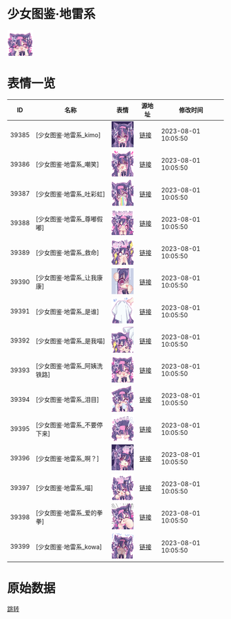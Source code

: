 # 少女图鉴·地雷系

<img src="./cover.png" height="60" alt="cover" />

# 表情一览

|ID|名称|表情|源地址|修改时间|
|----|----|----|----|----|
|39385|[少女图鉴·地雷系_kimo]|<img src="./pic/039385_%5B少女图鉴·地雷系_kimo%5D.png" height="60" alt="kimo"/>|[链接](https://i0.hdslb.com/bfs/garb/1790ac22c69f7da23c38f71070d49de54e2dbeeb.png)|2023-08-01 10:05:50|
|39386|[少女图鉴·地雷系_嘲笑]|<img src="./pic/039386_%5B少女图鉴·地雷系_嘲笑%5D.png" height="60" alt="嘲笑"/>|[链接](https://i0.hdslb.com/bfs/garb/b64489005b015fb422d30aa4f8f2f6e72de82573.png)|2023-08-01 10:05:50|
|39387|[少女图鉴·地雷系_吐彩虹]|<img src="./pic/039387_%5B少女图鉴·地雷系_吐彩虹%5D.png" height="60" alt="吐彩虹"/>|[链接](https://i0.hdslb.com/bfs/garb/b96478de1226e379d50120522b73749c527130d9.png)|2023-08-01 10:05:50|
|39388|[少女图鉴·地雷系_尊嘟假嘟]|<img src="./pic/039388_%5B少女图鉴·地雷系_尊嘟假嘟%5D.png" height="60" alt="尊嘟假嘟"/>|[链接](https://i0.hdslb.com/bfs/garb/ac901f014bfa24642ecd1fc3f00821fea2304d1f.png)|2023-08-01 10:05:50|
|39389|[少女图鉴·地雷系_救命]|<img src="./pic/039389_%5B少女图鉴·地雷系_救命%5D.png" height="60" alt="救命"/>|[链接](https://i0.hdslb.com/bfs/garb/1612ce5de6074a41d6a14c25719b474561bf3f6a.png)|2023-08-01 10:05:50|
|39390|[少女图鉴·地雷系_让我康康]|<img src="./pic/039390_%5B少女图鉴·地雷系_让我康康%5D.png" height="60" alt="让我康康"/>|[链接](https://i0.hdslb.com/bfs/garb/2d96417bb32d2cc0ff54045e3d88569967614219.png)|2023-08-01 10:05:50|
|39391|[少女图鉴·地雷系_是谁]|<img src="./pic/039391_%5B少女图鉴·地雷系_是谁%5D.png" height="60" alt="是谁"/>|[链接](https://i0.hdslb.com/bfs/garb/b2768600d40c3b3150bce5d389e8b8c29304bd45.png)|2023-08-01 10:05:50|
|39392|[少女图鉴·地雷系_是我喵]|<img src="./pic/039392_%5B少女图鉴·地雷系_是我喵%5D.png" height="60" alt="是我喵"/>|[链接](https://i0.hdslb.com/bfs/garb/3bacec47d89cd44ddb282fe9b5197e251b35aaea.png)|2023-08-01 10:05:50|
|39393|[少女图鉴·地雷系_阿姨洗铁路]|<img src="./pic/039393_%5B少女图鉴·地雷系_阿姨洗铁路%5D.png" height="60" alt="阿姨洗铁路"/>|[链接](https://i0.hdslb.com/bfs/garb/f6b896d679ec4925330206eeb5695e50ff2865c8.png)|2023-08-01 10:05:50|
|39394|[少女图鉴·地雷系_泪目]|<img src="./pic/039394_%5B少女图鉴·地雷系_泪目%5D.png" height="60" alt="泪目"/>|[链接](https://i0.hdslb.com/bfs/garb/191ee0e7d6318c845b8e3d54d1cdb2a87199e5c5.png)|2023-08-01 10:05:50|
|39395|[少女图鉴·地雷系_不要停下来]|<img src="./pic/039395_%5B少女图鉴·地雷系_不要停下来%5D.png" height="60" alt="不要停下来"/>|[链接](https://i0.hdslb.com/bfs/garb/2c9a4c0991dae197436f663dcb8c4cad699dda28.png)|2023-08-01 10:05:50|
|39396|[少女图鉴·地雷系_啊？]|<img src="./pic/039396_%5B少女图鉴·地雷系_啊？%5D.png" height="60" alt="啊？"/>|[链接](https://i0.hdslb.com/bfs/garb/80be939ff5739393dd41b7f6b4e36acbc32fa2c9.png)|2023-08-01 10:05:50|
|39397|[少女图鉴·地雷系_喵]|<img src="./pic/039397_%5B少女图鉴·地雷系_喵%5D.png" height="60" alt="喵"/>|[链接](https://i0.hdslb.com/bfs/garb/35545a821799c894a98406b48634d626c3e7c7e5.png)|2023-08-01 10:05:50|
|39398|[少女图鉴·地雷系_爱的拳拳]|<img src="./pic/039398_%5B少女图鉴·地雷系_爱的拳拳%5D.png" height="60" alt="爱的拳拳"/>|[链接](https://i0.hdslb.com/bfs/garb/d1beb4b80839de2a6062d168da08ff48af69f908.png)|2023-08-01 10:05:50|
|39399|[少女图鉴·地雷系_kowa]|<img src="./pic/039399_%5B少女图鉴·地雷系_kowa%5D.png" height="60" alt="kowa"/>|[链接](https://i0.hdslb.com/bfs/garb/50bbffd7e46b45a1612a31efc870f98a3d3bf0a9.png)|2023-08-01 10:05:50|

# 原始数据

[跳转](./raw.json)

